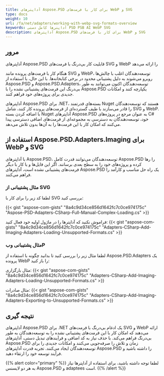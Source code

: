 ```yaml
---
title: آداپترهای Aspose.PSD برای کار با فرمت‌های WebP و SVG
type: docs
weight: 10
url: /fa/net/adapters/working-with-webp-svg-formats-overview
keywords: آداپترها کامل دستی PSD PSB AI WebP SVG
description: آداپترهای Aspose.PSD برای کار با فرمت‌های WebP و SVG
---
```


## مرور

آداپترهای Aspose.PSD قابلیت کار بی‌درنگ با فرمت‌های SVG و WebP را ارائه می‌دهد

هنگام کار با فرمت‌های پرونده مانند SVG و WebP، توسعه‌دهندگان اغلب با چالش‌ها روبرو می‌شوند به دلیل پشتیبانی محدود در برخی کتابخانه‌ها. با این حال، با استفاده از Aspose.PSD و Aspose.PSD.Adapters، توسعه‌دهندگان اکنون می‌توانند به طور بی‌درنگ این فرمت‌های پشتیبانی نشده را با Aspose.PSD یکپارچه کنند و امکانات جدیدی برای پروژه‌های خود فراهم کنند.

آداپتر‌های Aspose.PSD برای .NET، بسته‌های قدرتمند Nuget هستند که توسعه‌دهندگان را قادر می‌سازند با طیف گسترده‌ای از فرمت‌های پرونده کار کنند، شامل SVG و WebP. با اضافه کردن بسته Nuget آداپترهای Aspose.PSD به عنوان مرجع در پروژه‌های C# خود، توسعه‌دهندگان به دسترسی به مجموعه‌ای از فرمت‌های اضافی دسترسی پیدا می‌کنند که امکان کار با این فرمت‌ها را به آن‌ها بدون تلاش می‌دهد.

## استفاده از Aspose.PSD.Adapters.Imaging برای WebP و SVG

با آداپترهای Aspose.PSD، توسعه‌دهندگان می‌توانند قدرت کامل Aspose.PSD را رها کرده و پروژه‌های خود را به سطح بعدی برسانند. اگر این فایل‌ها و یا کار با دیگر فرمت‌های پشتیبانی نشده است، آداپترهای Aspose.PSD یک راه حل مناسب و کارآمد را فراهم می‌کنند.

### مثال پشتیبانی از SVG
لطفا کد زیر را برای کار با SVG بررسی کنید:

{{< gist "aspose-com-gists" "8a4c9d34ce856d1642fc7c0ce974175c" "Aspose-PSD-Adapters-CSharp-Full-Manual-Complex-Loading.cs" >}}

فراموش نکنید که آداپترها را در ماژول اولیه خود فعال کنید:
{{< gist "aspose-com-gists" "8a4c9d34ce856d1642fc7c0ce974175c" "Adapters-CSharp-Add-Imaging-Adapters-Loading-Unsupported-Formats.cs" >}}

### مثال پشتیبانی وبP
لطفا مثال زیر را بررسی کنید تا بدانید چگونه با استفاده از Aspose.PSD.Adapters یک پرونده WebP را باز کنید:

مثال بارگزاری:
{{< gist "aspose-com-gists" "8a4c9d34ce856d1642fc7c0ce974175c" "Adapters-CSharp-Add-Imaging-Adapters-Loading-Unsupported-Formats.cs" >}}

مثال صادرات:
{{< gist "aspose-com-gists" "8a4c9d34ce856d1642fc7c0ce974175c" "Adapters-CSharp-Add-Imaging-Adapters-Exporting-to-Unsupported-Formats.cs" >}}


## نتیجه گیری

آداپترهای Aspose.PSD برای .NET یک ادغام بی‌درنگ با فرمت‌های SVG و WebP ارائه می‌دهند که امکان کار با این فرمت‌های پشتیبانی نشده را به توسعه‌دهندگان به طور بی‌درنگ فراهم می‌کند. با حذف نیاز به کد اضافی و فرآیندهای تبدیل دستی، آداپترهای Aspose.PSD زمان و تلاش را صرفه‌جویی می‌کنند و امکانات جدیدی را برای توسعه‌دهندگان ایجاد می‌کنند. تجربه قدرت آداپترهای Aspose.PSD را داشته باشید و فرآیند توسعه خود را ارتقاء دهید.

{{% alert color="primary" %}} 
لطفا توجه داشته باشید، برای استفاده از آداپترها نیاز به هر دو لایسنس Aspose.PSD و adaptees است. 
{{% /alert %}}
